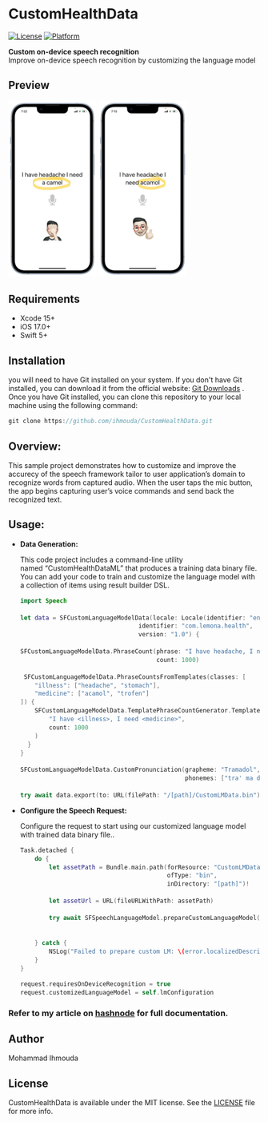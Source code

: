 # CustomHealthData

[![License](https://img.shields.io/cocoapods/l/JNMentionTextView.svg?style=flat)](https://cocoapods.org/pods/JNMentionTextView)
[![Platform](https://img.shields.io/cocoapods/p/JNMentionTextView.svg?style=flat)](https://cocoapods.org/pods/JNMentionTextView)

**Custom on-device speech recognition**
<br>
Improve on-device speech recognition  by customizing the language model


## Preview

<p float="left">
    <img src="https://github.com/ihmouda/CustomHealthData/raw/main/CustomHealthData/Resources/images/a_camel.png" width="35%"/>
    <img src="https://github.com/ihmouda/CustomHealthData/raw/main/CustomHealthData/Resources/images/acamol.png" width="35%"/>
</p>

## Requirements

- Xcode 15+
- iOS 17.0+
- Swift 5+


## Installation

you will need to have Git installed on your system. If you don't have Git installed, you can download it from the official website: [Git Downloads](https://git-scm.com/downloads)
.
Once you have Git installed, you can clone this repository to your local machine using the following command:

```swift
git clone https://github.com/ihmouda/CustomHealthData.git
```


## Overview:

This sample project demonstrates how to customize and improve the accurecy of the speech framework tailor to user application’s domain to recognize words from captured audio. When the user taps the mic button, the app begins capturing user’s voice commands and send back the recognized text.

## Usage:


- **Data Generation:**

    This code project includes a command-line utility named “CustomHealthDataML” that produces a training data binary file. You can add your code to train and customize the language model with a collection of items using result builder DSL.
    
    ```swift
    import Speech
    
    let data = SFCustomLanguageModelData(locale: Locale(identifier: "en_US"),
                                     identifier: "com.lemona.health",
                                     version: "1.0") {
                                     
    SFCustomLanguageModelData.PhraseCount(phrase: "I have headache, I need acamol",
                                          count: 1000)

     SFCustomLanguageModelData.PhraseCountsFromTemplates(classes: [
        "illness": ["headache", "stomach"],
        "medicine": ["acamol", "trofen"]
    ]) {
        SFCustomLanguageModelData.TemplatePhraseCountGenerator.Template(
            "I have <illness>, I need <medicine>",
            count: 1000
        )
      }
    }

    SFCustomLanguageModelData.CustomPronunciation(grapheme: "Tramadol",
                                                  phonemes: ["tra' ma doll"])

    try await data.export(to: URL(filePath: "/[path]/CustomLMData.bin"))
    ```

- **Configure the Speech Request:**

    Configure the request to start using our customized language model with trained data binary file..
    

    ```swift
    Task.detached {
        do {
            let assetPath = Bundle.main.path(forResource: "CustomLMData",
                                             ofType: "bin",
                                             inDirectory: "[path]")!
    
            let assetUrl = URL(fileURLWithPath: assetPath)
    
            try await SFSpeechLanguageModel.prepareCustomLanguageModel(for: assetUrl,
                                                                       clientIdentifier: "com.lemona.health",
                                                                       configuration: self.lmConfiguration)
        } catch {
            NSLog("Failed to prepare custom LM: \(error.localizedDescription)")
        }
    }
    ```


    ```swift
    request.requiresOnDeviceRecognition = true
    request.customizedLanguageModel = self.lmConfiguration
    ```

### Refer to my article on [hashnode](https://blog.lemona.tech/improve-on-device-speech-recognition-by-customizing-the-language-model-ios-17) for full documentation.


## Author

Mohammad Ihmouda

## License

CustomHealthData is available under the MIT license. See the [LICENSE](https://github.com/ihmouda/CustomHealthData/blob/master/LICENSE) file for more info.
